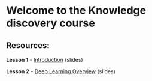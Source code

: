 # Welcome to the Knowledge discovery course

## Resources:

**Lesson 1** - [Introduction](https://drive.google.com/file/d/199oxwtoy6haBTXjJoMpx7WIaRSuLINMf/view?usp=sharing) (slides)

**Lesson 2** - [Deep Learning Overview](https://drive.google.com/file/d/1iKZtyCxPs7iI5EMfEPaP35ud5yOWXPeZ/view?usp=sharing) (slides)
